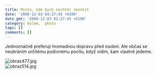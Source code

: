 ```yaml
---
title: Místa, kde bych nechtěl skončit
date: '2008-12-03 04:27:45 +0100'
date_gmt: '2008-12-03 02:27:45 +0100'
category: kolem,  photo
tags: []
comments: []
---
```

<p>Jednoznačně preferuji hromadnou dopravu před osobní. Ale občas se neubráním určitému podivnému pocitu, když vidím, kam vlastně jedeme.</p>
<p><img src='/assets/migrated/wp-uploads/2008/12/obraz477.jpg' alt='obraz477.jpg' /><br />
<img src='/assets/migrated/wp-uploads/2008/12/obraz514.jpg' alt='obraz514.jpg' /></p>
